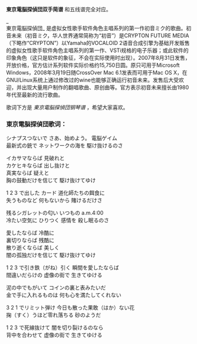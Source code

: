 

**東京電脳探偵団双手简谱** 和五线谱完全对应。

_  
東京電脳探偵団_ 是虚拟女性歌手软件角色主唱系列的第一作初音ミク的歌曲。初音未来（初音ミク，华人世界通常简称为“初音”）是CRYPTON FUTURE
MEDIA（下略作“CRYPTON”）以Yamaha的VOCALOID
2语音合成引擎为基础开发贩售的虚拟女性歌手软件角色主唱系列的第一作、VSTi规格的电子乐器；或此软件的印象角色（这只是软件的象征，不会在实际使用时出现）。2007年8月31日发售，开放价格，官方估计系列软件实际价格约15,750日圆。原只可用于Microsoft
Windows，2008年3月19日随CrossOver Mac 6.1发表而可用于Mac OS
X，在GNU/Linux系统上通过修改过的wine也能够正确运行初音未来。发售后大受欢迎，并出现大量用户制作的翻唱歌曲、原创曲等。官方表示初音未来擅长由1980年代至最新的流行歌曲。

  
歌词下方是 _東京電脳探偵団钢琴谱_ ，希望大家喜欢。

### 東京電脳探偵団歌词：

シナプスつないで さあ、始めよう。 電脳ゲイム  
最新式の銃で ネットワークの海を 駆け抜けるのさ

イカサマならば 見破れと  
カケヒキならば 出し抜けと  
真実ならば 疑えと  
胸の鼓動だけを信じて 駆け抜けてゆけ

1 2 3 で出した カード 道化師たちの餌食に  
失うものなど 何もないから 賭けるだけさ

残るシガレットの匂い いつもの a.m.4:00  
冷たい空気に ひりつく 感情を 殺し眠るのさ

愛したならば 冷酷に  
裏切りならば 残酷に  
散り逝くならば 美しく  
闇の孤独だけを信じて 駆け抜けてゆけ

1 2 3 で引き鉄（がね）引く 瞬間を愛したならば  
間違いだらけの 虚像の街で 生きてゆける

泥の中でもがいて コインの裏と表みたいだ  
金で手に入れるものは 何も心を満たしてくれない

3 2 1 でリミット弾け 今日も散った果敢（はか）ない花  
掬（すく）うほど零れ落ちる 砂のようだ

1 2 3 で死線抜けて 闇を切り裂けるのなら  
背中を合わせて 虚像の街で 生きてゆける

